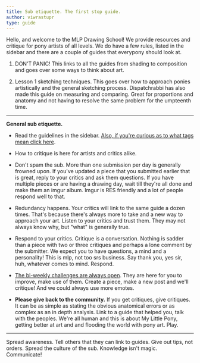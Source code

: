 ```yaml
---
title: Sub etiquette. The first stop guide.
author: viwrastupr
type: guide
---
```

Hello, and welcome to the MLP Drawing School! We provide resources and critique for pony artists of all levels. We do have a few rules, listed in the sidebar and there are a couple of guides that everypony should look at.

1. <router-link to="/guides/dont-panic">DON'T PANIC</router-link>! This links to all the guides from shading to composition and goes over some ways to think about art.

2. <router-link to="/guides/chumpy/1-sketching">Lesson 1</router-link> sketching techniques. This goes over how to approach ponies artistically and the general sketching process. <router-link to="/guides/measuring-and-maintaining-proportions">Dispatchrabbi has also made this guide</router-link> on measuring and comparing. Great for proportions and anatomy and not having to resolve the same problem for the umpteenth time.

-----

**General sub etiquette.**

- Read the guidelines in the sidebar. [Also, if you're curious as to what tags mean click here](http://www.reddit.com/r/MLPdrawingschool/comments/rhars/).

- <router-link to="/guides/how-to-critique">How to critique is here</router-link> for artists and critics alike.

- Don't spam the sub. More than one submission per day is generally frowned upon. If you've updated a piece that you submitted earlier that is great, reply to your critics and ask them questions. <Ponymote mote="lunasad" text="I really don't want to remove genuine submissions, so please stick to this."/> If you have multiple pieces or are having a drawing day, wait till they're all done and make them an imgur album. Imgur is RES friendly and a lot of people respond well to that.

- Redundancy happens. Your critics will link to the same guide a dozen times. That's because there's always more to take and a new way to approach your art. Listen to your critics and trust them. They may not always know why, but "what" is generally true.

- Respond to your critics. Critique is a conversation. Nothing is sadder than a piece with two or three critiques and perhaps a lone comment by the submitter. We expect you to have questions, a mind and a personality! This is mlp, not too srs business. Say thank you, yes sir, huh, whatever comes to mind. Respond.

- [The bi-weekly challenges are always open](https://www.reddit.com/r/MLPdrawingschool/wiki/biweekly). They are here for you to improve, make use of them. Create a piece, make a new post and we'll critique! And we could always use more emotes.

- **Please give back to the community.** If you get critiques, give critiques. It can be as simple as stating the obvious anatomical errors or as complex as an in depth analysis. Link to a guide that helped you, talk with the peoples. We're all human and this is about My Little Pony, getting better at art and and flooding the world with pony art. Play.

<Ponymote mote="flutterfear" text="So this is the infinityth guide I've made... oh, first stop?"/>
<Ponymote mote="fluttershy" text="Probably should've made this first... sorry."/>
<Ponymote mote="twismile" text="Critics, link to guides!  They go in depth so you don't have to every time."/>
<Ponymote mote="twiquery" text="Anything else that should be in here or that I've forgotten/left out?"/>

-----

Spread awareness. Tell others that they can link to guides. Give out tips, not orders. Spread the culture of the sub. Knowledge isn't magic. Communicate!